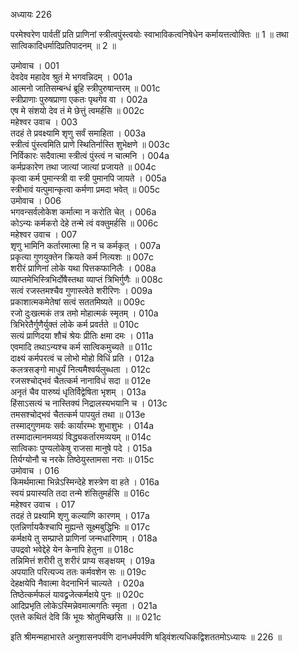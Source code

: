 अध्यायः 226

परमेश्वरेण पार्वतीं प्रति प्राणिनां स्त्रीत्वपुंस्त्वयोः स्वाभाविकत्वनिषेधेन कर्मायत्तत्वोक्तिः ॥ 1 ॥ तथा सात्विकादिधर्मादिप्रतिपादनम् ॥ 2 ॥

उमोवाच ।	001  
देवदेव महादेव श्रुतं मे भगवन्निदम् ।	001a  
आत्मनो जातिसम्बन्धं ब्रूहि स्त्रीपुरुषान्तरम् ॥	001c  
स्त्रीप्राणाः पुरुषप्राणा एकतः पृथगेव वा ।	002a  
एष मे संशयो देव तं मे छेत्तुं त्वमर्हसि ॥	002c  
महेश्वर उवाच ।	003  
तदहं ते प्रवक्ष्यामि शृणु सर्वं समाहिता ।	003a  
स्त्रीत्वं पुंस्त्वमिति प्राणे स्थितिर्नास्ति शुभेक्षणे ॥	003c  
निर्विकारः सदैवात्मा स्त्रीत्वं पुंस्त्वं न चात्मनि ।	004a  
कर्मप्रकारेण तथा जात्यां जात्यां प्रजायते ॥	004c  
कृत्वा कर्म पुमान्स्त्री वा स्त्री पुमानपि जायते ।	005a  
स्त्रीभावं यत्पुमान्कृत्वा कर्मणा प्रमदा भवेत् ॥	005c  
उमोवाच ।	006  
भगवन्सर्वलोकेश कर्मात्मा न करोति चेत् ।	006a  
कोऽन्यः कर्मकरो देहे तन्मे त्वं वक्तुमर्हसि ॥	006c  
महेश्वर उवाच ।	007  
शृणु भामिनि कर्तारमात्मा हि न च कर्मकृत् ।	007a  
प्रकृत्या गुणयुक्तेन क्रियते कर्म नित्यशः ॥	007c  
शरीरं प्राणिनां लोके यथा पित्तकफानिलैः ।	008a  
व्याप्तमेभिस्त्रिभिर्दोषैस्तथा व्याप्तं त्रिभिर्गुणैः ॥	008c  
सत्वं रजस्तमश्चैव गुणास्त्वेते शरीरिणः ।	009a  
प्रकाशात्मकमेतेषां सत्वं सततमिष्यते ॥	009c  
रजो दुःखत्मकं तत्र तमो मोहात्मकं स्मृतम् ।	010a  
त्रिभिरेतैर्गुणैर्युक्तं लोके कर्म प्रवर्तते ॥	010c  
सत्यं प्राणिदया शौचं श्रेयः प्रीतिः क्षमा दमः ।	011a  
एवमादि तथाऽन्यश्च कर्म सात्विकमुच्यते ॥	011c  
दाक्ष्यं कर्मपरत्वं च लोभो मोहो विधिं प्रति ।	012a  
कलत्रसङ्गो माधुर्यं नित्यमैश्वर्यलुब्धता ।	012c  
रजसश्चोद्भवं चैतत्कर्म नानाविधं सदा ॥	012e  
अनृतं चैव पारुष्यं धृतिर्विद्वेषिता भृशम् ।	013a  
हिंसाऽसत्यं च नास्तिक्यं निद्रालस्यभयानि च ।	013c  
तमसश्चोद्भवं चैतत्कर्म पापयुतं तथा ॥	013e  
तस्माद्गुणमयः सर्वः कार्यारम्भः शुभाशुभः ।	014a  
तस्मादात्मानमव्यग्रं विद्ध्यकर्तारमव्ययम् ॥	014c  
सात्विकाः पुण्यलोकेषु राजसा मानुषे पदे ।	015a  
तिर्यग्योनौ च नरके तिष्ठेयुस्तामसा नराः ॥	015c  
उमोवाच ।	016  
किमर्थमात्मा भिन्नेऽस्मिन्देहे शस्त्रेण वा हते ।	016a  
स्वयं प्रयास्यति तदा तन्मे शंसितुमर्हसि ॥	016c  
महेश्वर उवाच ।	017  
तदहं ते प्रक्ष्यामि शृणु कल्याणि कारणम् ।	017a  
एतन्निर्णायकैश्चापि मुह्यन्ते सूक्ष्मबुद्धिभिः ॥	017c  
कर्मक्षये तु सम्प्राप्ते प्राणिनां जन्मधारिणाम् ।	018a  
उपद्रवो भवेद्देहे येन केनापि हेतुना ॥	018c  
तन्निमित्तं शरीरी तु शरीरं प्राप्य सङ्क्षयम् ।	019a  
अपयाति परित्यज्य ततः कर्मवशेन सः ॥	019c  
देहक्षयेपि नैवात्मा वेदनाभिर्न चाल्यते ।	020a  
तिष्ठेत्कर्मफलं यावद्व्रजेत्कर्मक्षये पुनः ॥	020c  
आदिप्रभृति लोकेऽस्मिन्नेवमात्मगतिः स्मृता ।	021a  
एतत्ते कथितं देवि किं भूयः श्रोतुमिच्छसि ॥ ॥	021c  

इति श्रीमन्महाभारते अनुशासनपर्वणि दानधर्मपर्वणि षड्विंशत्यधिकद्विशततमोऽध्यायः ॥ 226 ॥
